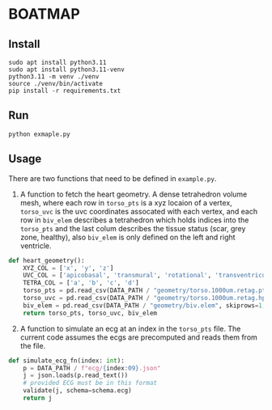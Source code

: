 # BOATMAP


## Install

```shell
sudo apt install python3.11
sudo apt install python3.11-venv
python3.11 -m venv ./venv
source ./venv/bin/activate
pip install -r requirements.txt
```

## Run

```shell
python exmaple.py
```

## Usage

There are two functions that need to be defined in `example.py`.

1. A function to fetch the heart geometry. A dense tetrahedron volume mesh, where each row in `torso_pts` is a xyz locaion of a vertex, `torso_uvc` is the uvc coordinates assocated with each vertex, and each row in `biv_elem` describes a tetrahedron which holds indices into the `torso_pts` and the last colum describes the tissue status (scar, grey zone, healthy), also `biv_elem` is only defined on the left and right ventricle.
```python
def heart_geometry():
    XYZ_COL = ['x', 'y', 'z']
    UVC_COL = ['apicobasal', 'transmural', 'rotational', 'transventricular']
    TETRA_COL = ['a', 'b', 'c', 'd']
    torso_pts = pd.read_csv(DATA_PATH / "geometry/torso.1000um.retag.pts", skiprows=1, names=XYZ_COL, sep=" ")/1000
    torso_uvc = pd.read_csv(DATA_PATH / "geometry/torso.1000um.retag.hpts", skiprows=1, names=UVC_COL, sep=" ")
    biv_elem = pd.read_csv(DATA_PATH / "geometry/biv.elem", skiprows=1, names=TETRA_COL+['tag'], sep=" ")
    return torso_pts, torso_uvc, biv_elem
```

2. A function to simulate an ecg at an index in the `torso_pts` file. The current code assumes the ecgs are precomputed and reads them from the file.
```python
def simulate_ecg_fn(index: int):
    p = DATA_PATH / f"ecg/{index:09}.json"
    j = json.loads(p.read_text())
    # provided ECG must be in this format
    validate(j, schema=schema.ecg)
    return j
```

